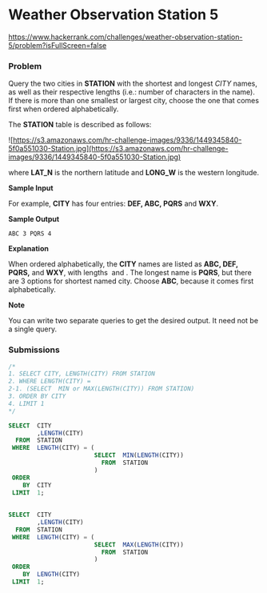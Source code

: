 # Weather Observation Station 5

https://www.hackerrank.com/challenges/weather-observation-station-5/problem?isFullScreen=false

### Problem

Query the two cities in **STATION** with the shortest and longest *CITY* names, as well as their respective lengths (i.e.: number of characters in the name). If there is more than one smallest or largest city, choose the one that comes first when ordered alphabetically.

The **STATION** table is described as follows:

![https://s3.amazonaws.com/hr-challenge-images/9336/1449345840-5f0a551030-Station.jpg](https://s3.amazonaws.com/hr-challenge-images/9336/1449345840-5f0a551030-Station.jpg)

where **LAT_N** is the northern latitude and **LONG_W** is the western longitude.

**Sample Input**

For example, **CITY** has four entries: **DEF, ABC, PQRS** and **WXY**.

**Sample Output**

`ABC 3
PQRS 4`

**Explanation**

When ordered alphabetically, the **CITY** names are listed as **ABC, DEF, PQRS,** and **WXY**, with lengths  and . The longest name is **PQRS**, but there are 3 options for shortest named city. Choose **ABC**, because it comes first alphabetically.

**Note**

You can write two separate queries to get the desired output. It need not be a single query.

### Submissions

```sql
/*
1. SELECT CITY, LENGTH(CITY) FROM STATION
2. WHERE LENGTH(CITY) = 
2-1. (SELECT  MIN or MAX(LENGTH(CITY)) FROM STATION)
3. ORDER BY CITY
4. LIMIT 1
*/

SELECT  CITY
        ,LENGTH(CITY)
  FROM  STATION
 WHERE  LENGTH(CITY) = (
                        SELECT  MIN(LENGTH(CITY))
                          FROM  STATION
                        )
 ORDER
    BY  CITY
 LIMIT  1;
 
 
SELECT  CITY
        ,LENGTH(CITY)
  FROM  STATION
 WHERE  LENGTH(CITY) = (
                        SELECT  MAX(LENGTH(CITY))
                          FROM  STATION
                        )
 ORDER
    BY  LENGTH(CITY)
 LIMIT  1;

```